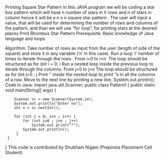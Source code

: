 Printing Square Star Pattern
In this JAVA program we will be coding a star box pattern which will have n number of stars in it rows and n of stars in column hence it will be a n x n square star pattern  . The user will input a value, that will be used for determining the number of rows and columns of the pattern, and than we will use “for loop”, for printing stars at the desired places
Print Rhombus Star Pattern
Prerequisite:
Basic knowledge of Java language and loops

Algorithm:
Take number of rows as input from the user (length of side of the square) and store it in any variable (‘n‘ in this case).
Run a loop ‘i‘ number of times to iterate through the rows . From i=0 to i<n. The loop should be structured as for (int i = 0; i
Run a nested loop inside the previous loop to iterate through the columns. From j=0 to j<n The loop should be structured as                              for (int j=0 ; j
Print ‘*’ inside the nested loop to print ‘*’s in all the columns of a row.
Move to the next line by printing a new line. System.out.println();
Code in Java:
import java.util.Scanner;
public class Pattern1 {
    public static void main(String[] args) {

		Scanner sc = new Scanner(System.in);
		System.out.println("Enter no");
		int n = sc.nextInt();
		
		for (int i = 0; i<n ; i++) {
			for (int j=0 ; j<n ; j++) 
				System.out.print("*");
			System.out.println();
	     }
	 }
}
This code is contributed by Shubham Nigam (Prepinsta Placement Cell Student) 
